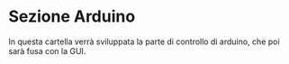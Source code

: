 Sezione Arduino
===============

In questa cartella verrà sviluppata la parte di controllo di arduino, che poi sarà fusa con la GUI.
